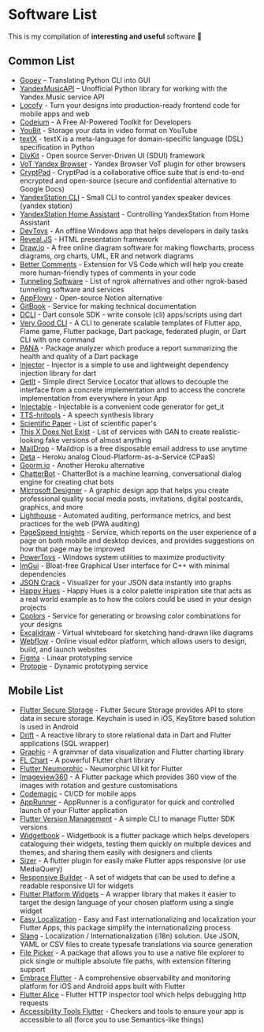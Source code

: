 # Software List

This is my compilation of **interesting and useful** software 🍑
<!--🍑 Also available [in CSV](link) 🍑-->

## Common List

* [Gooey](https://github.com/chriskiehl/Gooey) – Translating Python CLI into GUI
* [YandexMusicAPI](https://github.com/MarshalX/yandex-music-api) – Unofficial Python library for working with the Yandex.Music service API
* [Locofy](https://www.locofy.ai/) - Turn your designs into production-ready frontend code for mobile apps and web
* [Codeium](https://codeium.com/) - A Free AI-Powered Toolkit for Developers
* [YouBit](https://habr.com/ru/company/first/blog/676282/?ysclid=l9zhiw2wnj655037600) - Storage your data in video format on YouTube
* [textX](https://textx.github.io/textX) - textX is a meta-language for domain-specific language (DSL) specification in Python
* [DivKit](https://github.com/divkit/divkit) - Open source Server-Driven UI (SDUI) framework
* [VoT Yandex Browser](https://github.com/ilyhalight/voice-over-translation) - Yandex Browser VoT plugin for other browsers
* [CryptPad](https://cryptpad.org/) - CryptPad is a collaborative office suite that is end-to-end encrypted and open-source (secure and confidential alternative to Google Docs)
* [YandexStation CLI](https://github.com/beldmian/yastation) - Small CLI to control yandex speaker devices (yandex station)
* [YandexStation Home Assistant](https://github.com/AlexxIT/YandexStation) - Controlling YandexStation from Home Assistant
* [DevToys](https://devtoys.app/) - An offline Windows app that helps developers in daily tasks
* [Reveal.JS](https://revealjs.com/) - HTML presentation framework
* [Draw.io](https://app.diagrams.net/) - A free online diagram software for making flowcharts, process diagrams, org charts, UML, ER and network diagrams
* [Better Comments](https://marketplace.visualstudio.com/items?itemName=aaron-bond.better-comments) - Extension for VS Code which will help you create more human-friendly types of comments in your code
* [Tunneling Software](https://github.com/anderspitman/awesome-tunneling) - List of ngrok alternatives and other ngrok-based tunneling software and services
* [AppFlowy](https://appflowy.io/) - Open-source Notion alternative
* [GitBook](https://gitbook.com/) - Service for making technical documentation
* [DCLI](https://pub.dev/packages/dcli) - Dart console SDK - write console (cli) apps/scripts using dart
* [Very Good CLI](https://cli.vgv.dev/) - A CLI to generate scalable templates of Flutter app, Flame game, Flutter package, Dart package, federated plugin, or Dart CLI with one command
* [PANA](https://pub.dev/packages/pana) - Package analyzer which produce a report summarizing the health and quality of a Dart package 
* [Injector](https://pub.dev/packages/injector) - Injector is a simple to use and lightweight dependency injection library for dart
* [GetIt](https://pub.dev/packages/get_it) - Simple direct Service Locator that allows to decouple the interface from a concrete implementation and to access the concrete implementation from everywhere in your App
* [Injectable](https://pub.dev/packages/injectable) - Injectable is a convenient code generator for get_it
* [TTS-hritools](https://github.com/hritools/text-to-speech?ysclid=labgel9ema59608100) - A speech synthesis library
* [Scientific Paper](https://habr.com/ru/post/697922/) - List of scientific paper's
* [This X Does Not Exist](https://thisxdoesnotexist.com/) - List of services with GAN to create realistic-looking fake versions of almost anything
* [MailDrop](https://maildrop.cc/) - Maildrop is a free disposable email address to use anytime
* [Deta](https://www.deta.sh/) - Heroku analog Cloud-Platform-as-a-Service (CPaaS)
* [Goorm.io](https://ide.goorm.io/) - Another Heroku alternative
* [ChatterBot](https://github.com/gunthercox/ChatterBot) - ChatterBot is a machine learning, conversational dialog engine for creating chat bots 
* [Microsoft Designer](https://designer.microsoft.com/) - A graphic design app that helps you create professional quality social media posts, invitations, digital postcards, graphics, and more
* [Lighthouse](https://github.com/GoogleChrome/lighthouse#using-the-chrome-extension) - Automated auditing, performance metrics, and best practices for the web (PWA auditing)
* [PageSpeed Insights](https://pagespeed.web.dev/) - Service, which reports on the user experience of a page on both mobile and desktop devices, and provides suggestions on how that page may be improved
* [PowerToys](https://github.com/microsoft/PowerToys/releases/tag/v0.69.0) - Windows system utilities to maximize productivity
* [ImGui](https://github.com/ocornut/imgui) - Bloat-free Graphical User interface for C++ with minimal dependencies
* [JSON Crack](https://jsoncrack.com/) - Visualizer for your JSON data instantly into graphs
* [Happy Hues](https://www.happyhues.co) - Happy Hues is a color palette inspiration site that acts as a real world example as to how the colors could be used in your design projects
* [Coolors](https://coolors.co/) - Service for generating or browsing color combinations for your designs 
* [Excalidraw](https://github.com/excalidraw/excalidraw) - Virtual whiteboard for sketching hand-drawn like diagrams
* [Webflow](https://webflow.com/?utm_source=flowmingo&utm_medium=referral&utm_campaign=flowmingo-show) - Online visual editor platform, which allows users to design, build, and launch websites
* [Figma](https://www.figma.com/) - Linear prototyping service
* [Protopie](https://www.protopie.io/) - Dynamic prototyping service

##  Mobile List

* [Flutter Secure Storage](https://pub.flutter-io.cn/packages/flutter_secure_storage) - Flutter Secure Storage provides API to store data in secure storage. Keychain is used in iOS, KeyStore based solution is used in Android
* [Drift](https://pub.flutter-io.cn/packages/flutter_secure_storage) - A reactive library to store relational data in Dart and Flutter applications (SQL wrapper)
* [Graphic](https://pub.dev/packages/graphic) - A grammar of data visualization and Flutter charting library
* [FL Chart](https://pub.dev/packages/fl_chart) - A powerful Flutter chart library
* [Flutter Neumorphic](https://pub.dev/packages/flutter_neumorphic) - Neumorphic UI kit for Flutter
* [Imageview360](https://pub.dev/packages/imageview360) - A Flutter package which provides 360 view of the images with rotation and gesture customisations
* [Codemagic](https://codemagic.io) - CI/CD for mobile apps
* [AppRunner](https://pub.dev/packages/app_runner) - AppRunner is a configurator for quick and controlled launch of your Flutter application
* [Flutter Version Management](https://github.com/fluttertools/fvm) - A simple CLI to manage Flutter SDK versions
* [Widgetbook](https://docs.widgetbook.io/) - Widgetbook is a flutter package which helps developers cataloguing their widgets, testing them quickly on multiple devices and themes, and sharing them easily with designers and clients
* [Sizer](https://pub.dev/packages/sizer) - A flutter plugin for easily make Flutter apps responsive (or use MediaQuery)
* [Responsive Builder](https://pub.dev/packages/responsive_builder) - A set of widgets that can be used to define a readable responsive UI for widgets
* [Flutter Platform Widgets](https://pub.dev/packages/flutter_platform_widgets) - A wrapper library that makes it easier to target the design language of your chosen platform using a single widget
* [Easy Localization](https://pub.dev/packages/easy_localization) - Easy and Fast internationalizing and localization your Flutter Apps, this package simplify the internationalizing process
* [Slang](https://pub.dev/packages/slang) - Localization / Internationalization (i18n) solution. Use JSON, YAML or CSV files to create typesafe translations via source generation
* [File Picker](https://pub.dev/packages/file_picker) - A package that allows you to use a native file explorer to pick single or multiple absolute file paths, with extension filtering support
* [Embrace Flutter](https://pub.dev/packages/embrace) - A comprehensive observability and monitoring platform for iOS and Android apps built with Flutter
* [Flutter Alice](https://pub.dev/packages/flutter_alice) - Flutter HTTP inspector tool which helps debugging http requests
* [Accessibility Tools Flutter](https://pub.dev/packages/accessibility_tools) - Checkers and tools to ensure your app is accessible to all (force you to use Semantics-like things)